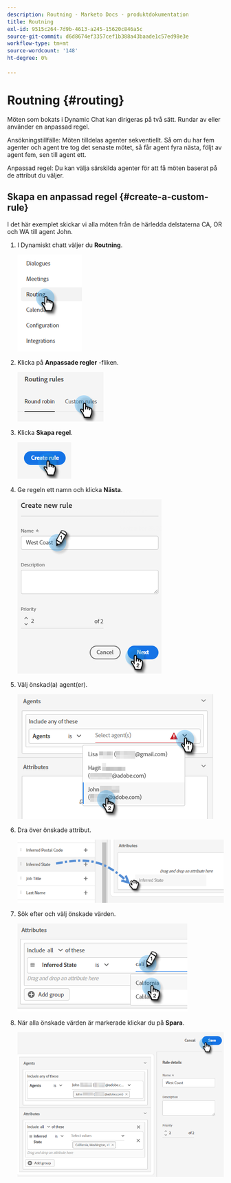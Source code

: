 ```yaml
---
description: Routning - Marketo Docs - produktdokumentation
title: Routning
exl-id: 9515c264-7d9b-4613-a245-15620c846a5c
source-git-commit: d6d8674ef3357cef1b388a43baade1c57ed98e3e
workflow-type: tm+mt
source-wordcount: '148'
ht-degree: 0%

---
```


# Routning {#routing}

Möten som bokats i Dynamic Chat kan dirigeras på två sätt. Rundar av eller använder en anpassad regel.

Ansökningstillfälle: Möten tilldelas agenter sekventiellt. Så om du har fem agenter och agent tre tog det senaste mötet, så får agent fyra nästa, följt av agent fem, sen till agent ett.

Anpassad regel: Du kan välja särskilda agenter för att få möten baserat på de attribut du väljer.

## Skapa en anpassad regel {#create-a-custom-rule}

I det här exemplet skickar vi alla möten från de härledda delstaterna CA, OR och WA till agent John.

1. I Dynamiskt chatt väljer du **Routning**.

   ![](assets/routing-1.png)

1. Klicka på **Anpassade regler** -fliken.

   ![](assets/routing-2.png)

1. Klicka **Skapa regel**.

   ![](assets/routing-3.png)

1. Ge regeln ett namn och klicka **Nästa**.

   ![](assets/routing-4.png)

1. Välj önskad(a) agent(er).

   ![](assets/routing-5.png)

1. Dra över önskade attribut.

   ![](assets/routing-6.png)

1. Sök efter och välj önskade värden.

   ![](assets/routing-7.png)

1. När alla önskade värden är markerade klickar du på **Spara**.

   ![](assets/routing-8.png)
